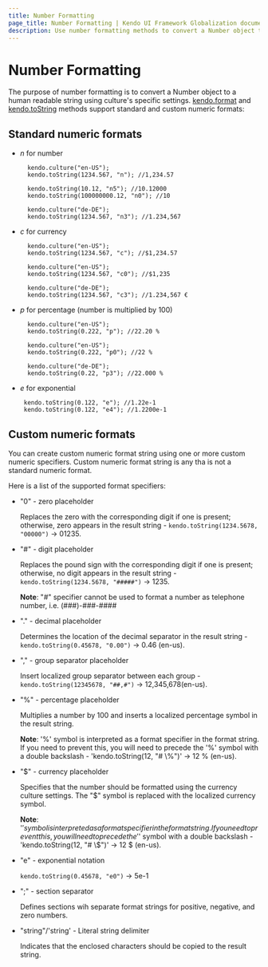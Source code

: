 ```yaml
---
title: Number Formatting
page_title: Number Formatting | Kendo UI Framework Globalization documentation
description: Use number formatting methods to convert a Number object to a human readable string using culture's specific settings.
---
```


# Number Formatting

The purpose of number formatting is to convert a Number object to a human readable string using culture's specific settings. [kendo.format](/api/framework/kendo#format) and [kendo.toString](/api/framework/kendo#tostring) methods support standard and custom numeric formats:

## Standard numeric formats

- *n* for number

        kendo.culture("en-US");
        kendo.toString(1234.567, "n"); //1,234.57

        kendo.toString(10.12, "n5"); //10.12000
        kendo.toString(100000000.12, "n0"); //10

        kendo.culture("de-DE");
        kendo.toString(1234.567, "n3"); //1.234,567

- *c* for currency

        kendo.culture("en-US");
        kendo.toString(1234.567, "c"); //$1,234.57

        kendo.culture("en-US");
        kendo.toString(1234.567, "c0"); //$1,235

        kendo.culture("de-DE");
        kendo.toString(1234.567, "c3"); //1.234,567 €

- *p* for percentage (number is multiplied by 100)

        kendo.culture("en-US");
        kendo.toString(0.222, "p"); //22.20 %

        kendo.culture("en-US");
        kendo.toString(0.222, "p0"); //22 %

        kendo.culture("de-DE");
        kendo.toString(0.22, "p3"); //22.000 %

- *e* for exponential

       kendo.toString(0.122, "e"); //1.22e-1
       kendo.toString(0.122, "e4"); //1.2200e-1

## Custom numeric formats

You can create custom numeric format string using one or more custom numeric specifiers. Custom numeric format string is any tha is not a standard numeric format.

Here is a list of the supported format specifiers:

- "0" - zero placeholder

    Replaces the zero with the corresponding digit if one is present; otherwise, zero appears in the result string - `kendo.toString(1234.5678, "00000")` -> 01235.

- "#" - digit placeholder

    Replaces the pound sign with the corresponding digit if one is present; otherwise, no digit appears in the result string - `kendo.toString(1234.5678, "#####")` -> 1235.

    **Note**: "#" specifier cannot be used to format a number as telephone number, i.e. (###)-###-####

- "." - decimal placeholder

    Determines the location of the decimal separator in the result string - `kendo.toString(0.45678, "0.00")` -> 0.46 (en-us).

- "," - group separator placeholder

    Insert localized group separator between each group - `kendo.toString(12345678, "##,#")` -> 12,345,678(en-us).

- "%" - percentage placeholder

    Multiplies a number by 100 and inserts a localized percentage symbol in the result string.

    **Note**: '%' symbol is interpreted as a format specifier in the format string. If you need to prevent this, you will need to precede the '%' symbol with a double backslash - 'kendo.toString(12, "# \\\%")' -> 12 % (en-us).

- "$" - currency placeholder

    Specifies that the number should be formatted using the currency culture settings. The "$" symbol is replaced with the localized currency symbol.

    **Note**: '$' symbol is interpreted as a format specifier in the format string. If you need to prevent this, you will need to precede the '$' symbol with a double backslash - 'kendo.toString(12, "# \\\$")' -> 12 $ (en-us).

- "e" - exponential notation

    `kendo.toString(0.45678, "e0")` -> 5e-1

- ";" - section separator

    Defines sections wih separate format strings for positive, negative, and zero numbers.

- "string"/'string' - Literal string delimiter

    Indicates that the enclosed characters should be copied to the result string.
